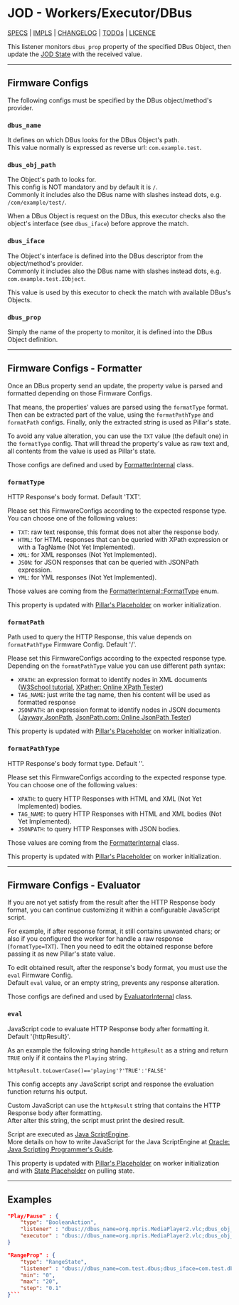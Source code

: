 # JOD - Workers/Executor/DBus

[SPECS](../../specs.md) | [IMPLS](../../impls.md) | [CHANGELOG](../../../CHANGELOG.md) | [TODOs](../../../TODOs.md) | [LICENCE](../../../LICENCE.md)


This listener monitors ```dbus_prop``` property of the specified DBus Object,
then update the [JOD State](../../specs/pillars.md#states) with the received value.

---

## Firmware Configs

The following configs must be specified by the DBus object/method's provider.

### ```dbus_name```

It defines on which DBus looks for the DBus Object's path.<br/>
This value normally is expressed as reverse url: `com.example.test`.

### ```dbus_obj_path```

The Object's path to looks for.<br/>
This config is NOT mandatory and by default it is `/`.<br/>
Commonly it includes also the DBus name with slashes instead dots, e.g. `/com/example/test/`.

When a DBus Object is request on the DBus, this executor checks also the object's
interface (see `dbus_iface`) before approve the match.

### ```dbus_iface```

The Object's interface is defined into the DBus descriptor from the object/method's
provider.<br/>
Commonly it includes also the DBus name with slashes instead dots, e.g. `com.example.test.IObject`.

This value is used by this executor to check the match with available DBus's Objects.

### ```dbus_prop```

Simply the name of the property to monitor, it is defined into the DBus Object definition.

---

## Firmware Configs - Formatter

Once an DBus property send an update, the property value is parsed and
formatted depending on those Firmware Configs.

That means, the properties' values are parsed using the ```formatType``` format.
Then can be extracted part of the value, using the ```formatPathType``` and
```formatPath``` configs. Finally, only the extracted string is used as Pillar's
state.

To avoid any value alteration, you can use the ```TXT``` value (the default one) in
the ```formatType``` config. That will thread the property's value as raw text and,
all contents from the value is used as Pillar's state.

Those configs are defined and used by [FormatterInternal](/src/main/java/com/robypomper/josp/jod/executor/impls/http/FormatterInternal.java) class.

### ```formatType```

HTTP Response's body format. Default 'TXT'.

Please set this FirmwareConfigs according to the expected response type.<br/>
You can choose one of the following values:

* ```TXT```: raw text response, this format does not alter the response body.
* ```HTML```: for HTML responses that can be queried with XPath expression or with a TagName (Not Yet Implemented).
* ```XML```: for XML responses (Not Yet Implemented).
* ```JSON```: for JSON responses that can be queried with JSONPath expression.
* ```YML```: for YML responses (Not Yet Implemented).

Those values are coming from the [FormatterInternal::FormatType](/src/main/java/com/robypomper/josp/jod/executor/impls/http/FormatterInternal.java) enum.

This property is updated with [Pillar's Placeholder](../../specs/workers_placeholders.md#pillar)
on worker initialization.

### ```formatPath```

Path used to query the HTTP Response, this value depends on ```formatPathType```
Firmware Config. Default '/'.

Please set this FirmwareConfigs according to the expected response type.<br/>
Depending on the ```formatPathType``` value you can use different path syntax:

* ```XPATH```: an expression format to identify nodes in XML documents ([W3School tutorial](https://www.w3schools.com/xml/xpath_intro.asp), [XPather: Online XPath Tester](http://xpather.com/))
* ```TAG_NAME```: just write the tag name, then his content will be used as formatted response
* ```JSONPATH```: an expression format to identify nodes in JSON documents ([Jayway JsonPath](https://github.com/json-path/JsonPath), [JsonPath.com: Online JsonPath Tester](https://jsonpath.com/))

This property is updated with [Pillar's Placeholder](../../specs/workers_placeholders.md#pillar)
on worker initialization.

### ```formatPathType```

HTTP Response's body format type. Default ''.

Please set this FirmwareConfigs according to the expected response type.<br/>
You can choose one of the following values:

* ```XPATH```: to query HTTP Responses with HTML and XML (Not Yet Implemented) bodies.
* ```TAG_NAME```: to query HTTP Responses with HTML and XML bodies (Not Yet Implemented).
* ```JSONPATH```: to query HTTP Responses with JSON bodies.

Those values are coming from the [FormatterInternal](/src/main/java/com/robypomper/josp/jod/executor/impls/http/FormatterInternal.java) class.

This property is updated with [Pillar's Placeholder](../../specs/workers_placeholders.md#pillar)
on worker initialization.

---

## Firmware Configs - Evaluator

If you are not yet satisfy from the result after the HTTP Response body format,
you can continue customizing it within a configurable JavaScript script.

For example, if after response format, it still contains unwanted chars; or also
if you configured the worker for handle a raw response  (```formatType=TXT```).
Then you need to edit the obtained response before passing it as new Pillar's
state value.

To edit obtained result, after the response's body format, you must use the
```eval``` Firmware Config.<br/>
Default ```eval``` value, or an empty string, prevents any response alteration.

Those configs are defined and used by [EvaluatorInternal](/src/main/java/com/robypomper/josp/jod/executor/impls/http/EvaluatorInternal.java) class.

### ```eval```

JavaScript code to evaluate HTTP Response body after formatting it. Default
'{httpResult}'.

As an example the following string handle `httpResult` as a string and return
`TRUE` only if it contains the `Playing` string.

`httpResult.toLowerCase()=='playing'?'TRUE':'FALSE'`

This config accepts any JavaScript script and response the evaluation function
returns his output.

Custom JavaScript can use the ```httpResult``` string that contains the HTTP Response
body after formatting.<br/>
After alter this string, the script must print the desired result.

Script are executed as [Java ScriptEngine](https://docs.oracle.com/javase/8/docs/api/javax/script/ScriptEngine.html).<br/>
More details on how to write JavaScript for the Java ScriptEngine at [Oracle: Java Scripting Programmer's Guide](https://docs.oracle.com/javase/7/docs/technotes/guides/scripting/programmer_guide/).

This property is updated with [Pillar's Placeholder](../../specs/workers_placeholders.md#pillar)
on worker initialization and with [State Placeholder](../../specs/workers_placeholders.md#state)
on pulling state.

---

## Examples

```json title="struct.jod: BoolenState/DBus @ JOD Struct DBus file"
"Play/Pause" : {
    "type": "BooleanAction",
    "listener" : "dbus://dbus_name=org.mpris.MediaPlayer2.vlc;dbus_obj_path=/org/mpris/MediaPlayer2;dbus_iface=org.mpris.MediaPlayer2.Player;dbus_prop=PlaybackStatus;init_data=1;",
    "executor" : "dbus://dbus_name=org.mpris.MediaPlayer2.vlc;dbus_obj_path=/org/mpris/MediaPlayer2;dbus_iface=org.mpris.MediaPlayer2.Player;dbus_method=PlayPause;dbus_method_params="
}
```

```json title="struct.jod: RangeState/DBus @ JOD Struct DBus file"
"RangeProp" : {
    "type": "RangeState",
    "listener" : "dbus://dbus_name=com.test.dbus;dbus_iface=com.test.dbus.ITest;dbus_prop=property1;init_data=1;",
    "min": "0",
    "max": "20",
    "step": "0.1"
}```
